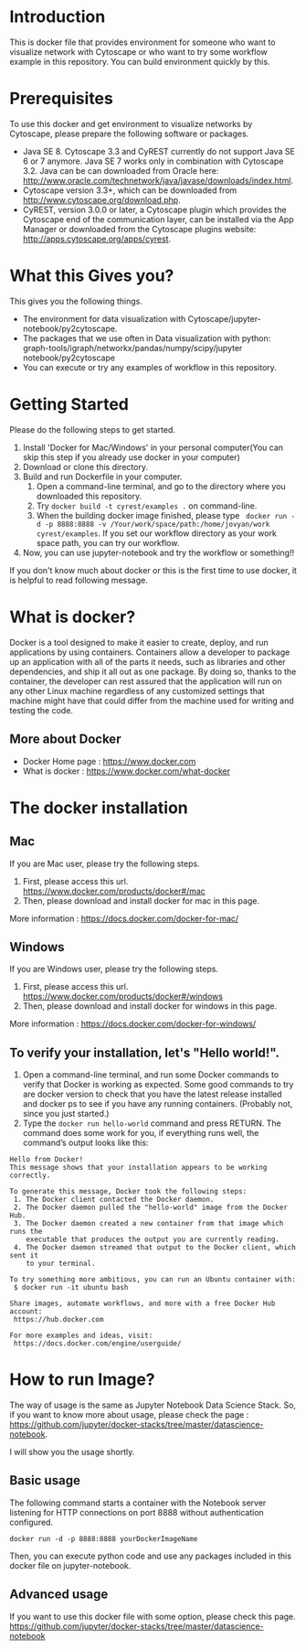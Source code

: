 # Introduction

This is docker file that provides environment for someone who want to visualize network with Cytoscape or who want to try some workflow example in this repository. You can build environment quickly by this.

# Prerequisites

To use this docker and get environment to visualize networks by Cytoscape, please prepare the following software or packages.

- Java SE 8. Cytoscape 3.3 and CyREST currently do not support Java SE 6 or 7 anymore. Java SE 7 works only in combination with Cytoscape 3.2. Java can be can downloaded from Oracle here: http://www.oracle.com/technetwork/java/javase/downloads/index.html.
- Cytoscape version 3.3+, which can be downloaded from http://www.cytoscape.org/download.php.
- CyREST, version 3.0.0 or later, a Cytoscape plugin which provides the Cytoscape end of the communication layer, can be installed via the App Manager or downloaded from the Cytoscape plugins website: http://apps.cytoscape.org/apps/cyrest.

# What this Gives you?

This gives you the following things.

- The environment for data visualization with Cytoscape/jupyter-notebook/py2cytoscape.
- The packages that we use often in Data visualization with python: graph-tools/igraph/networkx/pandas/numpy/scipy/jupyter notebook/py2cytoscape
- You can execute or try any examples of workflow in this repository.

# Getting Started

Please do the following steps to get started.

1. Install 'Docker for Mac/Windows' in your personal computer(You can skip this step if you already use docker in your computer)
1. Download or clone this directory.
1. Build and run Dockerfile in your computer.
    1. Open a command-line terminal, and go to the directory where you downloaded this repository.
    1. Try ``` docker build -t cyrest/examples . ``` on command-line.
    1. When the building docker image finished, please type ``` docker run -d -p 8888:8888 -v /Your/work/space/path:/home/jovyan/work cyrest/examples```. If you set our workflow directory as your work space path, you can try our workflow.
1. Now, you can use jupyter-notebook and try the workflow or something!!

If you don't know much about docker or this is the first time to use docker, it is helpful to read following message.

# What is docker?

Docker is a tool designed to make it easier to create, deploy, and run applications by using containers. Containers allow a developer to package up an application with all of the parts it needs, such as libraries and other dependencies, and ship it all out as one package. By doing so, thanks to the container, the developer can rest assured that the application will run on any other Linux machine regardless of any customized settings that machine might have that could differ from the machine used for writing and testing the code.

## More about Docker
- Docker Home page : https://www.docker.com
- What is docker : https://www.docker.com/what-docker

# The docker installation

## Mac
If you are Mac user, please try the following steps.

1. First, please access this url. https://www.docker.com/products/docker#/mac
1. Then, please download and install docker for mac in this page.

More information : https://docs.docker.com/docker-for-mac/

## Windows

If you are Windows user, please try the following steps.

1. First, please access this url. https://www.docker.com/products/docker#/windows
1. Then, please download and install docker for windows in this page.

More information : https://docs.docker.com/docker-for-windows/
## To verify your installation, let's "Hello world!".

1. Open a command-line terminal, and run some Docker commands to verify that Docker is working as expected.
Some good commands to try are docker version to check that you have the latest release installed and docker ps to see if you have any running containers. (Probably not, since you just started.)
1. Type the ```docker run hello-world``` command and press RETURN. The command does some work for you, if everything runs well, the command’s output looks like this:
```
Hello from Docker!
This message shows that your installation appears to be working correctly.

To generate this message, Docker took the following steps:
 1. The Docker client contacted the Docker daemon.
 2. The Docker daemon pulled the "hello-world" image from the Docker Hub.
 3. The Docker daemon created a new container from that image which runs the
    executable that produces the output you are currently reading.
 4. The Docker daemon streamed that output to the Docker client, which sent it
    to your terminal.

To try something more ambitious, you can run an Ubuntu container with:
 $ docker run -it ubuntu bash

Share images, automate workflows, and more with a free Docker Hub account:
 https://hub.docker.com

For more examples and ideas, visit:
 https://docs.docker.com/engine/userguide/
```

# How to run Image?

The way of usage is the same as Jupyter Notebook Data Science Stack. So, if you want to know more about usage, please check the page : https://github.com/jupyter/docker-stacks/tree/master/datascience-notebook.

I will show you the usage shortly.

## Basic usage

The following command starts a container with the Notebook server listening for HTTP connections on port 8888 without authentication configured.

```
docker run -d -p 8888:8888 yourDockerImageName
```

Then, you can execute python code and use any packages included in this docker file on jupyter-notebook.

## Advanced usage

If you want to use this docker file with some option, please check this page.
https://github.com/jupyter/docker-stacks/tree/master/datascience-notebook

